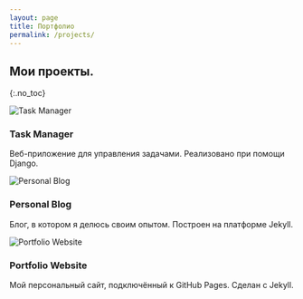 ```yaml
---
layout: page
title: Портфолио
permalink: /projects/
---
```


## Мои проекты.
{:.no_toc}

<div class="card-grid">

  <div class="card">
    <img src="{{ '/assets/img/task-manager.png' | relative_url }}" alt="Task Manager">
    <h3>Task Manager</h3>
    <p>Веб-приложение для управления задачами. Реализовано при помощи Django.</p>
  </div>

  <div class="card">
    <img src="{{ '/assets/img/personal-blog.png' | relative_url }}" alt="Personal Blog">
    <h3>Personal Blog</h3>
    <p>Блог, в котором я делюсь своим опытом. Построен на платформе Jekyll.</p>
  </div>

  <div class="card">
    <img src="{{ '/assets/img/portfolio-site.png' | relative_url }}" alt="Portfolio Website">
    <h3>Portfolio Website</h3>
    <p>Мой персональный сайт, подключённый к GitHub Pages. Сделан с Jekyll.</p>
  </div>

</div>
